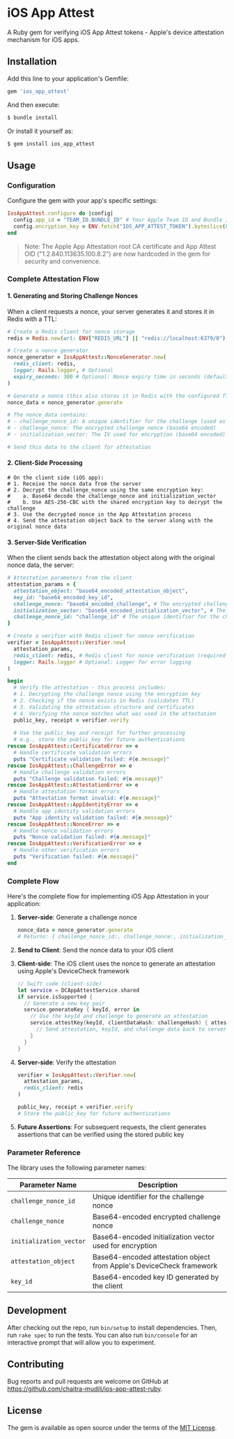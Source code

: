# iOS App Attest

A Ruby gem for verifying iOS App Attest tokens - Apple's device attestation mechanism for iOS apps.

## Installation

Add this line to your application's Gemfile:

```ruby
gem 'ios_app_attest'
```

And then execute:

```bash
$ bundle install
```

Or install it yourself as:

```bash
$ gem install ios_app_attest
```

## Usage

### Configuration

Configure the gem with your app's specific settings:

```ruby
IosAppAttest.configure do |config|
  config.app_id = "TEAM_ID.BUNDLE_ID" # Your Apple Team ID and Bundle ID
  config.encryption_key = ENV.fetch("IOS_APP_ATTEST_TOKEN").byteslice(0, 32) # Your encryption key (32 bytes)
end
```

> Note: The Apple App Attestation root CA certificate and App Attest OID ("1.2.840.113635.100.8.2") are now hardcoded in the gem for security and convenience.

### Complete Attestation Flow

#### 1. Generating and Storing Challenge Nonces

When a client requests a nonce, your server generates it and stores it in Redis with a TTL:

```ruby
# Create a Redis client for nonce storage
redis = Redis.new(url: ENV["REDIS_URL"] || "redis://localhost:6379/0")

# Create a nonce generator
nonce_generator = IosAppAttest::NonceGenerator.new(
  redis_client: redis,
  logger: Rails.logger, # Optional
  expiry_seconds: 300 # Optional: Nonce expiry time in seconds (default: 120)
)

# Generate a nonce (this also stores it in Redis with the configured TTL)
nonce_data = nonce_generator.generate

# The nonce_data contains:
# - challenge_nonce_id: A unique identifier for the challenge (used as Redis key)
# - challenge_nonce: The encrypted challenge nonce (base64 encoded)
# - initialization_vector: The IV used for encryption (base64 encoded)

# Send this data to the client for attestation
```

#### 2. Client-Side Processing

```
# On the client side (iOS app):
# 1. Receive the nonce data from the server
# 2. Decrypt the challenge_nonce using the same encryption key:
#    a. Base64 decode the challenge_nonce and initialization_vector
#    b. Use AES-256-CBC with the shared encryption key to decrypt the challenge
# 3. Use the decrypted nonce in the App Attestation process
# 4. Send the attestation object back to the server along with the original nonce data
```

#### 3. Server-Side Verification

When the client sends back the attestation object along with the original nonce data, the server:

```ruby
# Attestation parameters from the client
attestation_params = {
  attestation_object: "base64_encoded_attestation_object",
  key_id: "base64_encoded_key_id",
  challenge_nonce: "base64_encoded_challenge", # The encrypted challenge nonce (base64 encoded)
  initialization_vector: "base64_encoded_initialization_vector", # The IV used for encryption (base64 encoded)
  challenge_nonce_id: "challenge_id" # The unique identifier for the challenge
}

# Create a verifier with Redis client for nonce verification
verifier = IosAppAttest::Verifier.new(
  attestation_params,
  redis_client: redis, # Redis client for nonce verification (required for TTL check)
  logger: Rails.logger # Optional: Logger for error logging
)

begin
  # Verify the attestation - this process includes:
  # 1. Decrypting the challenge nonce using the encryption key
  # 2. Checking if the nonce exists in Redis (validates TTL)
  # 3. Validating the attestation structure and certificates
  # 4. Verifying the nonce matches what was used in the attestation
  public_key, receipt = verifier.verify
  
  # Use the public_key and receipt for further processing
  # e.g., store the public_key for future authentications
rescue IosAppAttest::CertificateError => e
  # Handle certificate validation errors
  puts "Certificate validation failed: #{e.message}"
rescue IosAppAttest::ChallengeError => e
  # Handle challenge validation errors
  puts "Challenge validation failed: #{e.message}"
rescue IosAppAttest::AttestationError => e
  # Handle attestation format errors
  puts "Attestation format invalid: #{e.message}"
rescue IosAppAttest::AppIdentityError => e
  # Handle app identity validation errors
  puts "App identity validation failed: #{e.message}"
rescue IosAppAttest::NonceError => e
  # Handle nonce validation errors
  puts "Nonce validation failed: #{e.message}"
rescue IosAppAttest::VerificationError => e
  # Handle other verification errors
  puts "Verification failed: #{e.message}"
end
```

### Complete Flow

Here's the complete flow for implementing iOS App Attestation in your application:

1. **Server-side**: Generate a challenge nonce
   ```ruby
   nonce_data = nonce_generator.generate
   # Returns: { challenge_nonce_id:, challenge_nonce:, initialization_vector: }
   ```

2. **Send to Client**: Send the nonce data to your iOS client

3. **Client-side**: The iOS client uses the nonce to generate an attestation using Apple's DeviceCheck framework
   ```swift
   // Swift code (client-side)
   let service = DCAppAttestService.shared
   if service.isSupported {
     // Generate a new key pair
     service.generateKey { keyId, error in
       // Use the keyId and challenge to generate an attestation
       service.attestKey(keyId, clientDataHash: challengeHash) { attestation, error in
         // Send attestation, keyId, and challenge data back to server
       }
     }
   }
   ```

4. **Server-side**: Verify the attestation
   ```ruby
   verifier = IosAppAttest::Verifier.new(
     attestation_params,
     redis_client: redis
   )
   
   public_key, receipt = verifier.verify
   # Store the public_key for future authentications
   ```

5. **Future Assertions**: For subsequent requests, the client generates assertions that can be verified using the stored public key

### Parameter Reference

The library uses the following parameter names:

| Parameter Name | Description |
|----------------|-------------|
| `challenge_nonce_id` | Unique identifier for the challenge nonce |
| `challenge_nonce` | Base64-encoded encrypted challenge nonce |
| `initialization_vector` | Base64-encoded initialization vector used for encryption |
| `attestation_object` | Base64-encoded attestation object from Apple's DeviceCheck framework |
| `key_id` | Base64-encoded key ID generated by the client |


## Development

After checking out the repo, run `bin/setup` to install dependencies. Then, run `rake spec` to run the tests. You can also run `bin/console` for an interactive prompt that will allow you to experiment.

## Contributing

Bug reports and pull requests are welcome on GitHub at https://github.com/chaitra-mudili/ios-app-attest-ruby.

## License

The gem is available as open source under the terms of the [MIT License](https://opensource.org/licenses/MIT).
